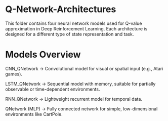 # Q-Network-Architectures
This folder contains four neural network models used for Q-value approximation in Deep Reinforcement Learning. Each architecture is designed for a different type of state representation and task.
# Models Overview
CNN_QNetwork → Convolutional model for visual or spatial input (e.g., Atari games).

LSTM_QNetwork → Sequential model with memory, suitable for partially observable or time-dependent environments.

RNN_QNetwork → Lightweight recurrent model for temporal data.

QNetwork (MLP) → Fully connected network for simple, low-dimensional environments like CartPole.

